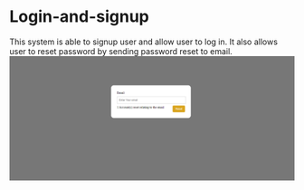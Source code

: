 # Login-and-signup
This system is able to signup user and allow user to log in. It also allows user to reset password by sending password reset to email.
![Alt text](https://github.com/NgeiYvonne5252/Login-and-signup/blob/main/screenshots/1.PNG "Title")
